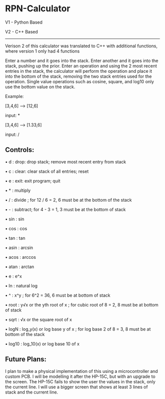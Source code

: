 # RPN-Calculator
V1 - Python Based

V2 - C++ Based

-----

Verison 2 of this calculator was translated to C++ with additional functions, where version 1 only had 4 functions

Enter a number and it goes into the stack. Enter another and it goes into the stack, pushing up the prior. Enter an operation and using the 2 most recent entries in the stack, the calculator will perform the operation and place it into the bottom of the stack, removing the two stack entries used for the operation. Single value operations such as cosine, square, and log10 only use the bottom value on the stack.


Example:

[3,4,6]   ––>  [12,6]

input: *         

[3,4,6]   ––>  [1.33,6]

input: /       


## Controls:
• d : drop: drop stack; remove most recent entry from stack

• c : clear: clear stack of all entries; reset

• e : exit: exit program; quit

• * : multiply
  
• / : divide ; for 12 / 6 = 2, 6 must be at the bottom of the stack

• - : subtract; for 4 - 3 = 1, 3 must be at the bottom of stack

• sin : sin

• cos : cos

• tan : tan

• asin : arcsin

• acos : arccos

• atan : arctan
  
• e : e^x

• ln : natural log

• ^ : x^y ; for 6^2 = 36, 6 must be at bottom of stack

• root : y√x or the yth root of x ; for cubic root of 8 = 2, 8 must be at bottom of stack

• sqrt : √x or the square root of x

• logN : log_y(x) or log base y of x ; for log base 2 of 8 = 3, 8 must be at bottom of the stack

• log10 : log_10(x) or log base 10 of x


## Future Plans:
I plan to make a physical implementation of this using a microcontroller and custom PCB. I will be modelling it after the HP-15C, but with an upgrade to the screen. The HP-15C fails to show the user the values in the stack, only the  current line. I will use a bigger screen that shows at least 3 lines of stack and the current line.

